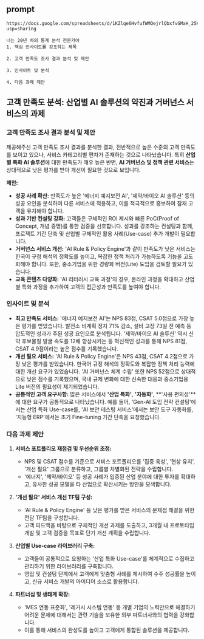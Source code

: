 ## prompt
```
https://docs.google.com/spreadsheets/d/1KZlqe6HvfufWMOejrlQbxfvGMaH_25KUrYMoUsJZQxQ/edit?usp=sharing

너는 20년 차의 통계 분석 전문가야 
1. 핵심 인사이트를 강조하는 제목

2. 고객 만족도 조사 결과 분석 및 제안

3. 인사이트 및 분석

4. 다음 과제 제안
```




## 고객 만족도 분석: 산업별 AI 솔루션의 약진과 거버넌스 서비스의 과제

### 고객 만족도 조사 결과 분석 및 제안

제공해주신 고객 만족도 조사 결과를 분석한 결과, 전반적으로 높은 수준의 고객 만족도를 보이고 있으나, 서비스 카테고리별 편차가 존재하는 것으로 나타났습니다. 특히 **산업별 특화 AI 솔루션**에 대한 만족도가 매우 높은 반면, **AI 거버넌스 및 정책 관련 서비스**는 상대적으로 낮은 평가를 받아 개선이 필요한 것으로 보입니다.

**제안:**
* **성공 사례 확산:** 만족도가 높은 '에너지 예지보전 AI', '제약/바이오 AI 솔루션' 등의 성공 요인을 분석하여 다른 서비스에 적용하고, 이를 적극적으로 홍보하여 잠재 고객을 유치해야 합니다.
* **성과 기반 컨설팅 강화:** 고객들은 구체적인 ROI 제시와 빠른 PoC(Proof of Concept, 개념 증명)를 통한 검증을 선호합니다. 성과를 강조하는 컨설팅과 함께, 프로젝트 기간 단축 및 산업별 구체적인 활용 사례(Use-case) 추가 개발이 필요합니다.
* **거버넌스 서비스 개선:** 'AI Rule & Policy Engine'과 같이 만족도가 낮은 서비스는 한국어 규정 해석의 정확도를 높이고, 복잡한 정책 처리가 가능하도록 기능을 고도화해야 합니다. 또한, 중소기업을 위한 경량화 버전(Lite) 도입을 검토할 필요가 있습니다.
* **교육 콘텐츠 다양화:** 'AI 리터러시 교육 과정'의 경우, 온라인 과정을 확대하고 산업별 특화 과정을 추가하여 고객의 접근성과 만족도를 높여야 합니다.

### 인사이트 및 분석

* **최고 만족도 서비스:** '에너지 예지보전 AI'는 NPS 83점, CSAT 5.0점으로 가장 높은 평가를 받았습니다. 발전소 비계획 정지 71% 감소, 설비 고장 73일 전 예측 등 압도적인 성과가 주된 성공 요인으로 분석됩니다. '제약/바이오 AI 솔루션' 역시 신약 후보물질 발굴 속도를 12배 향상시키는 등 혁신적인 성과를 통해 NPS 81점, CSAT 4.9점이라는 높은 점수를 기록했습니다.
* **개선 필요 서비스:** 'AI Rule & Policy Engine'은 NPS 43점, CSAT 4.2점으로 가장 낮은 평가를 받았습니다. 한국어 규정 해석의 정확도와 복잡한 정책 처리 능력에 대한 개선 요구가 있었습니다. 'AI 거버넌스 체계 수립' 또한 NPS 52점으로 상대적으로 낮은 점수를 기록했으며, 국내 규제 변화에 대한 신속한 대응과 중소기업용 Lite 버전의 필요성이 제기되었습니다.
* **공통적인 고객 요구사항:** 많은 서비스에서 **'산업 특화'**, **'자동화'**, **'사용 편의성'**에 대한 요구가 공통적으로 나타났습니다. 예를 들어, 'Gen-AI 도입 전략 컨설팅'에서는 산업 특화 Use-case를, 'AI 보안 테스팅 서비스'에서는 보안 도구 자동화를, '지능형 ERP'에서는 초기 Fine-tuning 기간 단축을 요청했습니다.

### 다음 과제 제안

1.  **서비스 포트폴리오 재점검 및 우선순위 조정:**
    * NPS 및 CSAT 점수를 기준으로 서비스 포트폴리오를 '집중 육성', '현상 유지', '개선 필요' 그룹으로 분류하고, 그룹별 차별화된 전략을 수립합니다.
    * '에너지', '제약/바이오' 등 성공 사례가 입증된 산업 분야에 대한 투자를 확대하고, 유사한 성공 모델을 타 산업으로 확산시키는 방안을 모색합니다.

2.  **'개선 필요' 서비스 개선 TF팀 구성:**
    * 'AI Rule & Policy Engine' 등 낮은 평가를 받은 서비스의 문제점 해결을 위한 전담 TF팀을 구성합니다.
    * 고객 피드백을 바탕으로 구체적인 개선 과제를 도출하고, 3개월 내 프로토타입 개발 및 고객 검증을 목표로 단기 개선 계획을 수립합니다.

3.  **산업별 Use-case 라이브러리 구축:**
    * 고객들이 공통적으로 요청하는 '산업 특화 Use-case'를 체계적으로 수집하고 관리하기 위한 라이브러리를 구축합니다.
    * 영업 및 컨설팅 단계에서 고객에게 맞춤형 사례를 제시하여 수주 성공률을 높이고, 신규 서비스 개발의 아이디어 소스로 활용합니다.

4.  **파트너십 및 생태계 확장:**
    * 'MES 연동 표준화', '레거시 시스템 연동' 등 개별 기업의 노력만으로 해결하기 어려운 문제에 대해서는 관련 기술을 보유한 외부 파트너사와의 협력을 강화합니다.
    * 이를 통해 서비스의 완성도를 높이고 고객에게 통합된 솔루션을 제공합니다.